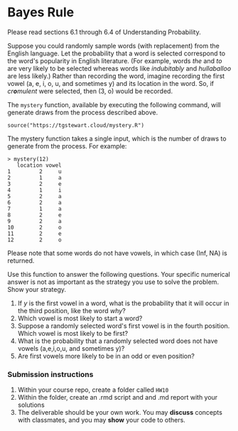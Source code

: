 Bayes Rule
========

Please read sections 6.1 through 6.4 of Understanding Probability.

Suppose you could randomly sample words (with replacement) from the English language.  Let the probability that a word is selected correspond to the word's popularity in English literature.  (For example, words *the* and *to* are very likely to be selected whereas words like *indubitably* and *hullaballoo* are less likely.)  Rather than recording the word, imagine recording the first vowel (a, e, i, o, u, and sometimes y) and its location in the word.  So, if *cr**o**mulent* were selected, then (3, o) would be recorded.

The `mystery` function, available by executing the following command, will generate draws from the process described above.
```
source("https://tgstewart.cloud/mystery.R")
```

The mystery function takes a single input, which is the number of draws to generate from the process.  For example: 

```
> mystery(12)
   location vowel
1         2     u
2         1     a
3         2     e
4         1     i
5         2     a
6         2     a
7         1     a
8         2     e
9         2     a
10        2     o
11        2     e
12        2     o
```

Please note that some words do not have vowels, in which case (Inf, NA) is returned.

Use this function to answer the following questions.  Your specific numerical answer is not as important as the strategy you use to solve the problem.  Show your strategy.

1. If *y* is the first vowel in a word, what is the probability that it will occur in the third position, like the word *why*?
1. Which vowel is most likely to start a word?
1. Suppose a randomly selected word's first vowel is in the fourth position.  Which vowel is most likely to be first?
1. What is the probability that a randomly selected word does not have vowels (a,e,i,o,u, and sometimes y)?
1. Are first vowels more likely to be in an odd or even position?

### Submission instructions

1.  Within your course repo, create a folder called `HW10`
1.  Within the folder, create an .rmd script and and .md report with your solutions
1.  The deliverable should be your own work.  You may **discuss**
    concepts with classmates, and you may **show** your code to others.